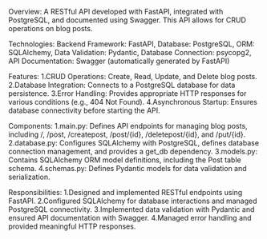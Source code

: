 Overview:
A RESTful API developed with FastAPI, integrated with PostgreSQL, and documented using Swagger. This API allows for CRUD operations on blog posts.

Technologies:
Backend Framework: FastAPI,
Database: PostgreSQL,
ORM: SQLAlchemy,
Data Validation: Pydantic,
Database Connection: psycopg2,
API Documentation: Swagger (automatically generated by FastAPI)

Features:
1.CRUD Operations: Create, Read, Update, and Delete blog posts.
2.Database Integration: Connects to a PostgreSQL database for data persistence.
3.Error Handling: Provides appropriate HTTP responses for various conditions (e.g., 404 Not Found).
4.Asynchronous Startup: Ensures database connectivity before starting the API.


Components:
1.main.py: Defines API endpoints for managing blog posts, including /, /post, /createpost, /post/{id}, /deletepost/{id}, and /put/{id}.
2.database.py: Configures SQLAlchemy with PostgreSQL, defines database connection management, and provides a get_db dependency.
3.models.py: Contains SQLAlchemy ORM model definitions, including the Post table schema.
4.schemas.py: Defines Pydantic models for data validation and serialization.

Responsibilities:
1.Designed and implemented RESTful endpoints using FastAPI.
2.Configured SQLAlchemy for database interactions and managed PostgreSQL connectivity.
3.Implemented data validation with Pydantic and ensured API documentation with Swagger.
4.Managed error handling and provided meaningful HTTP responses.

